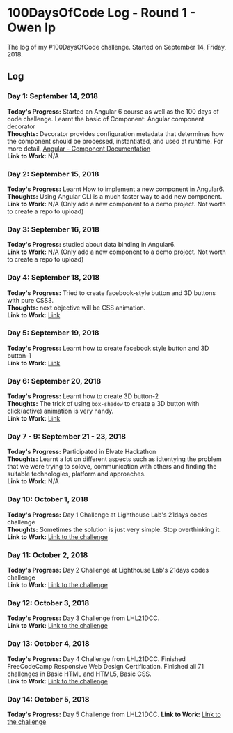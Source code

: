 # 100DaysOfCode Log - Round 1 - Owen Ip

The log of my #100DaysOfCode challenge. Started on September 14, Friday, 2018.

## Log

### Day 1: September 14, 2018 
**Today's Progress:** Started an Angular 6 course as well as the 100 days of code challenge. Learnt the basic of Component: Angular component decorator   
**Thoughts:** Decorator provides configuration metadata that determines how the component should be processed, instantiated, and used at runtime. For more detail, [Angular - Component Documentation](https://angular.io/api/core/Component)   
**Link to Work:** N/A

### Day 2: September 15, 2018 
**Today's Progress:** Learnt How to implement a new component in Angular6.
**Thoughts:** Using Angular CLI is a much faster way to add new component.   
**Link to Work:** N/A (Only add a new component to a demo project. Not worth to create a repo to upload)

### Day 3: September 16, 2018 
**Today's Progress:** studied about data binding in Angular6.   
**Link to Work:** N/A (Only add a new component to a demo project. Not worth to create a repo to upload)

### Day 4: September 18, 2018 
**Today's Progress:** Tried to create facebook-style button and 3D buttons with pure CSS3.    
**Thoughts:** next objective will be CSS animation.   
**Link to Work:** [Link](https://github.com/owenip/CSS3-sandbox/commit/21f8a38080a8c4f1c1d75d2fdfaa2f4ef40447dc)

### Day 5: September 19, 2018 
**Today's Progress:** Learnt how to create facebook style button and 3D button-1      
**Link to Work:** [Link](https://github.com/owenip/CSS3-sandbox/commit/fa52dfceb61ffa26568a00101c22b08c94676a26)

### Day 6: September 20, 2018 
**Today's Progress:** Learnt how to create 3D button-2    
**Thoughts:** The trick of using `box-shadow` to create a 3D button with click(active) animation is very handy.   
**Link to Work:** [Link](https://github.com/owenip/CSS3-sandbox/commit/3b79a74c45f25e7cbfa02ac4d62fd2de305fabff)

### Day 7 - 9: September 21 - 23, 2018 
**Today's Progress:** Participated in Elvate Hackathon    
**Thoughts:** Learnt a lot on different aspects such as idtentying the problem that we were trying to solove, communication with others and finding the suitable technologies, platform and approaches.     
**Link to Work:** N/A

### Day 10: October 1, 2018 
**Today's Progress:** Day 1 Challenge at Lighthouse Lab's 21days codes challenge    
**Thoughts:** Sometimes the solution is just very simple. Stop overthinking it.     
**Link to Work:** [Link to the challenge](https://coding-challenge.lighthouselabs.ca/start)

### Day 11: October 2, 2018 
**Today's Progress:** Day 2 Challenge at Lighthouse Lab's 21days codes challenge    
**Link to Work:** [Link to the challenge](https://coding-challenge.lighthouselabs.ca/start)

### Day 12: October 3, 2018 
**Today's Progress:** Day 3 Challenge from LHL21DCC.    
**Link to Work:** [Link to the challenge](https://coding-challenge.lighthouselabs.ca/start)

### Day 13: October 4, 2018 
**Today's Progress:** Day 4 Challenge from LHL21DCC. Finished FreeCodeCamp Responsive Web Design Certification. Finished all 71 challenges in Basic HTML and HTML5, Basic CSS.     
**Link to Work:** [Link to the challenge](https://coding-challenge.lighthouselabs.ca/start)

### Day 14: October 5, 2018 
**Today's Progress:** Day 5 Challenge from LHL21DCC. 
**Link to Work:** [Link to the challenge](https://coding-challenge.lighthouselabs.ca/start)
